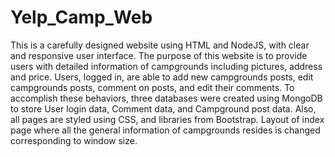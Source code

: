 # Yelp_Camp_Web
This is a carefully designed website using HTML and NodeJS, with clear and responsive user interface. The purpose of this website is to provide users with detailed information of campgrounds including pictures, address and price. Users, logged in, are able to add new campgrounds posts, edit campgrounds posts, comment on posts, and edit their comments. To accomplish these behaviors, three databases were created using MongoDB to store User login data, Comment data, and Campground post data. Also, all pages are styled using CSS, and libraries from Bootstrap. Layout of index page where all the general information of campgrounds resides is changed corresponding to window size.
